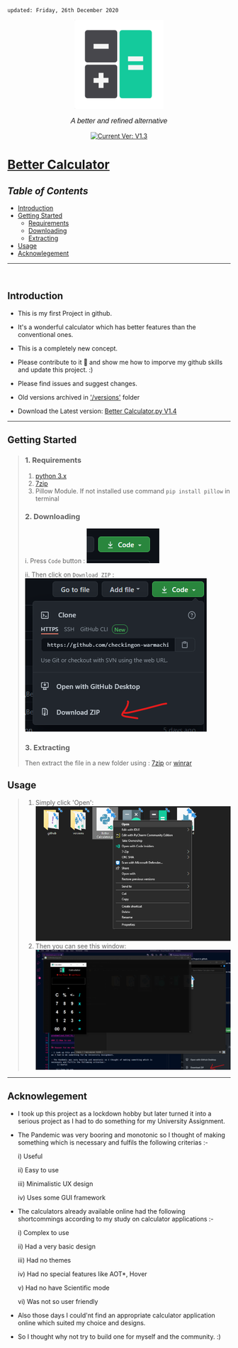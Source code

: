     updated: Friday, 26th December 2020

<div align="center">
  <a href="https://github.com/warmachine028/Better-Calculator">
    <img width=200 src="Images/calcico.png" alt="Better Calculator">
  </a>
  <p style="font-family: helvetica, calibri; font-size:12pt; font-style:italic">
    A better and refined alternative
  </p>
  <a href="https://github.com/warmachine028/Better-Calculator">
    <img src="https://img.shields.io/badge/version-V1.4-cyan" alt="Current Ver: V1.3">
  </a>

</div>

# [Better Calculator](https://github.com/warmachine028/Better-Calculator)

## _Table of Contents_

- [Introduction](#Introduction)
- [Getting Started](#Getting-Started)
  - [Requirements](#1.-Requirements)
  - [Downloading](#2.-Downloading)
  - [Extracting](#3.-Extracting)
- [Usage](#Usage)
- [Acknowlegement](#Acknowlegement)

---

<br>

## Introduction

- This is my first Project in github.

- It's a wonderful calculator which has better features than the conventional ones.

- This is a completely new concept.

- Please contribute to it 🙏 and show me how to imporve my github skills and update this project. :)

- Please find issues and suggest changes.

- Old versions archived in ['/versions'](https://github.com/warmachine028/Better-Calculator/tree/main/versions) folder

- Download the Latest version: [Better Calculator.py V1.4](https://github.com/warmachine028/Better-Calculator.git)

---

## Getting Started

> ### 1. Requirements
>
> 1. [python 3.x](https://www.python.org/ftp/python/3.9.1/python-3.9.1-amd64.exe)
> 2. [7zip](https://www.7-zip.org/a/7z1900-x64.exe)
> 3. Pillow Module. If not installed use command `pip install pillow` in terminal
>
> ### 2. Downloading
>
> i. Press `Code` button :
> ![Code Button](Images/code.png)
>
> ii. Then click on `Download ZIP` :
> ![ZIP](Images/zip.png)
>
> ### 3. Extracting
>
> Then extract the file in a new folder using :
> [7zip](https://www.7-zip.org/a/7z1900-x64.exe) or [winrar](https://www.win-rar.com/predownload.html?&L=0)

## Usage

> 1. Simply click 'Open':
>    ![Open](Images/open.png)
> 2. Then you can see this window:
>    ![calculator](Images/calculator.png)

---

## Acknowlegement

- I took up this project as a lockdown hobby but later turned it into a serious project as I had to do something for my University Assignment.

- The Pandemic was very booring and monotonic so I thought of making something which is necessary and fulfils the following criterias :-

  i) Useful

  ii) Easy to use

  iii) Minimalistic UX design

  iv) Uses some GUI framework

- The calculators already available online had the following shortcommings according to my study on calculator applications :-

  i) Complex to use

  ii) Had a very basic design

  iii) Had no themes

  iv) Had no special features like AOT\*, Hover

  v) Had no have Scientific mode

  vi) Was not so user friendly

- Also those days I could'nt find an appropriate calculator application online which suited my choice and designs.

- So I thought why not try to build one for myself and the community. :)
